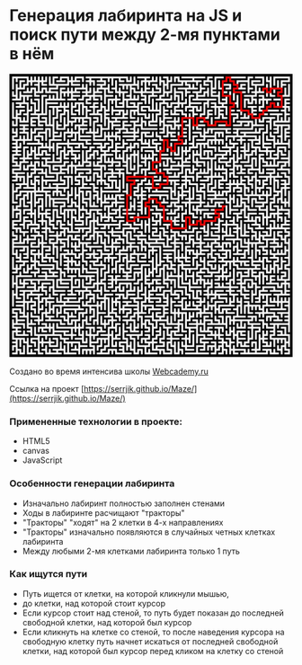 # Генерация лабиринта на JS и поиск пути между 2-мя пунктами в нём

![maze](https://raw.githubusercontent.com/Serrjik/Maze/master/maze.jpg)

Создано во время интенсива школы [Webcademy.ru](https://webcademy.ru)

Ссылка на проект [https://serrjik.github.io/Maze/](https://serrjik.github.io/Maze/)

### Примененные технологии в проекте:

* HTML5
* canvas
* JavaScript

### Особенности генерации лабиринта

* Изначально лабиринт полностью заполнен стенами
* Ходы в лабиринте расчищают "тракторы"
* "Тракторы" "ходят" на 2 клетки в 4-х направлениях
* "Тракторы" изначально появляются в случайных четных клетках лабиринта
* Между любыми 2-мя клетками лабиринта только 1 путь

### Как ищутся пути

* Путь ищется от клетки, на которой кликнули мышью,
* до клетки, над которой стоит курсор
* Если курсор стоит над стеной, то путь будет показан до последней свободной клетки, над которой был курсор
* Если кликнуть на клетке со стеной, то после наведения курсора на свободную клетку путь начнет искаться от последней свободной клетки, над которой был курсор перед кликом на клетку со стеной
